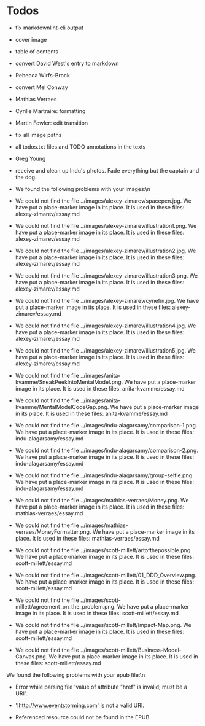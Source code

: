 # Todos

- fix markdownlint-cli output
- cover image
- table of contents
- convert David West's entry to markdown
- Rebecca Wirfs-Brock
- convert Mel Conway
- Mathias Verraes
- Cyrille Martraire: formatting
- Martin Fowler: edit transition
- fix all image paths
- all todos.txt files and TODO annotations in the texts
- Greg Young
- receive and clean up Indu's photos. Fade everything but the captain and the dog.

- We found the following problems with your images:\n

- We could not find the file ../images/alexey-zimarev/spacepen.jpg. We have put a place-marker image in its place. It is used in these files: alexey-zimarev/essay.md

- We could not find the file ../images/alexey-zimarev/illustration1.png. We have put a place-marker image in its place. It is used in these files: alexey-zimarev/essay.md

- We could not find the file ../images/alexey-zimarev/illustration2.jpg. We have put a place-marker image in its place. It is used in these files: alexey-zimarev/essay.md

- We could not find the file ../images/alexey-zimarev/illustration3.png. We have put a place-marker image in its place. It is used in these files: alexey-zimarev/essay.md

- We could not find the file ../images/alexey-zimarev/cynefin.jpg. We have put a place-marker image in its place. It is used in these files: alexey-zimarev/essay.md

- We could not find the file ../images/alexey-zimarev/illustration4.jpg. We have put a place-marker image in its place. It is used in these files: alexey-zimarev/essay.md

- We could not find the file ../images/alexey-zimarev/illustration5.jpg. We have put a place-marker image in its place. It is used in these files: alexey-zimarev/essay.md

- We could not find the file ../images/anita-kvamme/SneakPeekIntoMentalModel.png. We have put a place-marker image in its place. It is used in these files: anita-kvamme/essay.md

- We could not find the file ../images/anita-kvamme/MentalModelCodeGap.png. We have put a place-marker image in its place. It is used in these files: anita-kvamme/essay.md

- We could not find the file ../images/indu-alagarsamy/comparison-1.png. We have put a place-marker image in its place. It is used in these files: indu-alagarsamy/essay.md

- We could not find the file ../images/indu-alagarsamy/comparison-2.png. We have put a place-marker image in its place. It is used in these files: indu-alagarsamy/essay.md

- We could not find the file ../images/indu-alagarsamy/group-selfie.png. We have put a place-marker image in its place. It is used in these files: indu-alagarsamy/essay.md

- We could not find the file ../images/mathias-verraes/Money.png. We have put a place-marker image in its place. It is used in these files: mathias-verraes/essay.md

- We could not find the file ../images/mathias-verraes/MoneyFormatter.png. We have put a place-marker image in its place. It is used in these files: mathias-verraes/essay.md

- We could not find the file ../images/scott-millett/artofthepossible.png. We have put a place-marker image in its place. It is used in these files: scott-millett/essay.md

- We could not find the file ../images/scott-millett/01_DDD_Overview.png. We have put a place-marker image in its place. It is used in these files: scott-millett/essay.md

- We could not find the file ../images/scott-millett/agreement_on_the_problem.png. We have put a place-marker image in its place. It is used in these files: scott-millett/essay.md

- We could not find the file ../images/scott-millett/Impact-Map.png. We have put a place-marker image in its place. It is used in these files: scott-millett/essay.md

- We could not find the file ../images/scott-millett/Business-Model-Canvas.png. We have put a place-marker image in its place. It is used in these files: scott-millett/essay.md

We found the following problems with your epub file:\n
- Error while parsing file 'value of attribute "href" is invalid; must be a URI'.

- '!http://www.eventstorming.com' is not a valid URI. 

- Referenced resource could not be found in the EPUB.